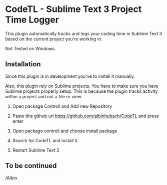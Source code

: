CodeTL - Sublime Text 3 Project Time Logger
================

This plugin automatically tracks and logs your coding time in Sublime Text 3 based on the current project you're working in.

Not Tested on Windows.

Installation
------------

Since this plugin is in development you've to install it manually.

Also, this plugin rely on Sublime projects. You have to make sure you have Sublime projects properly setup. This is because the plugin tracks activity within a project and not a file or view.

1. Open package Controll and Add new Repository

2. Paste this github url https://github.com/albinhubsch/CodeTL and press enter

3. Open package controll and choose install package

4. Search for CodeTL and install it.

5. Restart Sublime Text 3

To be continued
------------
/Albin